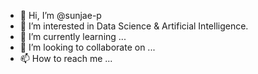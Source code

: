 - 👋 Hi, I’m @sunjae-p
- 👀 I’m interested in Data Science & Artificial Intelligence.
- 🌱 I’m currently learning ...
- 💞️ I’m looking to collaborate on ...
- 📫 How to reach me ...

<!---
sunjae-p/sunjae-p is a ✨ special ✨ repository because its `README.md` (this file) appears on your GitHub profile.
You can click the Preview link to take a look at your changes.
--->
